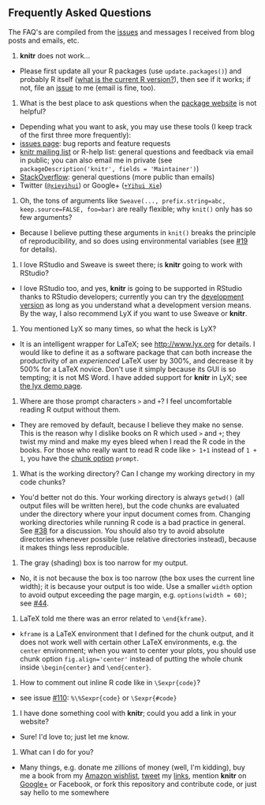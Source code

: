 ## Frequently Asked Questions

The FAQ's are compiled from the [issues](https://github.com/yihui/knitr/issues) and messages I received from blog posts and emails, etc.

1. **knitr** does not work...
  - Please first update all your R packages (use `update.packages()`) and probably R itself ([what is the current R version?](http://cran.r-project.org/)), then see if it works; if not, file an [issue](https://github.com/yihui/knitr/issues) to me (email is fine, too).
1. What is the best place to ask questions when the [package website](http://yihui.name/knitr) is not helpful?
  - Depending what you want to ask, you may use these tools (I keep track of the first three more frequently):
  - [issues page](https://github.com/yihui/knitr/issues): bug reports and feature requests
  - [knitr mailing list](https://groups.google.com/group/knitr) or R-help list: general questions and feedback via email in public; you can also email me in private (see `packageDescription('knitr', fields = 'Maintainer')`)
  - [StackOverflow](http://stackoverflow.com/questions/tagged/knitr): general questions (more public than emails)
  - Twitter ([`@xieyihui`](http://twitter.com/xieyihui)) or Google+ ([`+Yihui Xie`](https://plus.google.com/u/0/109653178371807724268/posts))
1. Oh, the tons of arguments like `Sweave(..., prefix.string=abc, keep.source=FALSE, foo=bar)` are really flexible; why `knit()` only has so few arguments?
  - Because I believe putting these arguments in `knit()` breaks the principle of reproducibility, and so does using environmental variables (see [#19](https://github.com/yihui/knitr/issues/19) for details).
1. I love RStudio and Sweave is sweet there; is **knitr** going to work with RStudio?
  - I love RStudio too, and yes, **knitr** is going to be supported in RStudio thanks to RStudio developers; currently you can try the [development version](http://www.rstudio.org/download/daily/) as long as you understand what a development version means. By the way, I also recommend LyX if you want to use Sweave or **knitr**.
1. You mentioned LyX so many times, so what the heck is LyX?
  - It is an intelligent wrapper for LaTeX; see http://www.lyx.org for details. I would like to define it as a software package that can both increase the productivity of an _experienced_ LaTeX user by 300%, and decrease it by 500% for a LaTeX novice. Don't use it simply because its GUI is so tempting; it is not MS Word. I have added support for **knitr** in LyX; see [the lyx demo page](http://yihui.name/knitr/demo/lyx/).
1. Where are those prompt characters `>` and `+`? I feel uncomfortable reading R output without them.
  - They are removed by default, because I believe they make no sense. This is the reason why I dislike books on R which used `>` and `+`; they twist my mind and make my eyes bleed when I read the R code in the books. For those who really want to read R code like `> 1+1` instead of `1 + 1`, you have the [chunk option](http://yihui.name/knitr/options) `prompt`.
1. What is the working directory? Can I change my working directory in my code chunks?
  - You'd better not do this. Your working directory is always `getwd()` (all output files will be written here), but the code chunks are evaluated under the directory where your input document comes from. Changing working directories while running R code is a bad practice in general. See [#38](https://github.com/yihui/knitr/issues/38) for a discussion. You should also try to avoid absolute directories whenever possible (use relative directories instead), because it makes things less reproducible.
1. The gray (shading) box is too narrow for my output.
  - No, it is not because the box is too narrow (the box uses the current line width); it is because your output is too wide. Use a smaller `width` option to avoid output exceeding the page margin, e.g. `options(width = 60)`; see [#44](https://github.com/yihui/knitr/issues/44).
1. LaTeX told me there was an error related to `\end{kframe}`.
  - `kframe` is a LaTeX environment that I defined for the chunk output, and it does not work well with certain other LaTeX environments, e.g. the `center` environment; when you want to center your plots, you should use chunk option `fig.align='center'` instead of putting the whole chunk inside `\begin{center}` and `\end{center}`.
1. How to comment out inline R code like in `\Sexpr{code}`?
  - see issue [#110](https://github.com/yihui/knitr/issues/110): `%\%Sexpr{code}` or `\Sexpr{#code}`
1. I have done something cool with **knitr**; could you add a link in your website?
  - Sure! I'd love to; just let me know.
1. What can I do for you?
  - Many things, e.g. donate me zillions of money (well, I'm kidding), buy me a book from my [Amazon wishlist](http://amzn.com/w/2S7M0GLEC32SB), [tweet](https://twitter.com/xieyihui) my [links](http://yihui.name/knitr), mention **knitr** on [Google+](https://plus.google.com/u/0/109653178371807724268/posts) or Facebook, or fork this repository and contribute code, or just say hello to me somewhere
